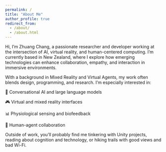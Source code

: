 ```yaml
---
permalink: /
title: "About Me"
author_profile: true
redirect_from: 
  - /about/
  - /about.html
---
```

Hi, I’m Zhuang Chang, a passionate researcher and developer working at the intersection of AI, virtual reality, and human-centered computing. I’m currently based in New Zealand, where I explore how emerging technologies can enhance collaboration, empathy, and interaction in immersive environments.

With a background in Mixed Reality and Virtual Agents, my work often blends design, programming, and research. I’m especially interested in:

🧠 Conversational AI and large language models

🎮 Virtual and mixed reality interfaces

📊 Physiological sensing and biofeedback

🤝 Human-agent collaboration

Outside of work, you’ll probably find me tinkering with Unity projects, reading about cognition and technology, or hiking trails with good views and bad Wi-Fi.

<!-- ClustrMaps tracking script -->
<div id="clustrmaps-widget" style="position: fixed; bottom: 10px; right: 10px; width: 150px; height: 150px; z-index: 1000;">
  <script type="text/javascript" id="clustrmaps" src="//clustrmaps.com/map_v2.js?d=https://zcha621.github.io/zhuangchang//&cl=ffffff&w=a"></script>
</div>